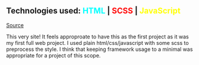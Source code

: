 ## Technologies used: <span style="color:cyan">HTML</span> | <span style="color:red">SCSS</span> | <span style="color:yellow">JavaScript</span>

[Source](https://github.com/bluephosphor/portfolio) 

This very site! It feels approproate to have this as the first project as it was my first full web project. I used plain html/css/javascript with some scss to preprocess the style. I think that keeping framework usage to a minimal was appropriate for a project of this scope.